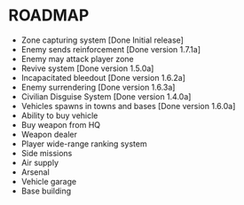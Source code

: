 # ROADMAP
* Zone capturing system [Done Initial release]
* Enemy sends reinforcement [Done version 1.7.1a]
* Enemy may attack player zone
* Revive system [Done version 1.5.0a]
* Incapacitated bleedout [Done version 1.6.2a]
* Enemy surrendering [Done version 1.6.3a]
* Civilian Disguise System [Done version 1.4.0a]
* Vehicles spawns in towns and bases [Done version 1.6.0a]
* Ability to buy vehicle
* Buy weapon from HQ
* Weapon dealer
* Player wide-range ranking system
* Side missions
* Air supply
* Arsenal
* Vehicle garage
* Base building